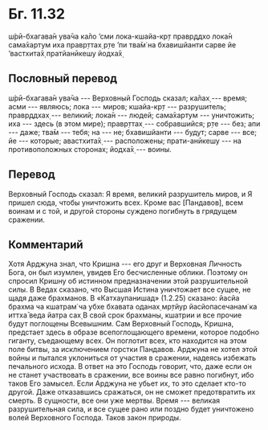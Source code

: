 # Бг. 11.32
ш́рӣ-бхагава̄н ува̄ча
ка̄ло ’сми лока-кшайа-кр̣т правр̣ддхо
лока̄н сама̄хартум иха правр̣ттах̣
р̣те ’пи тва̄м̇ на бхавишйанти сарве
йе ’вастхита̄х̣ пратйанӣкешу йодха̄х̣
## Пословный перевод

ш́рӣ-бхагава̄н ува̄ча --- Верховный Господь сказал; ка̄лах̣ --- время; асми
--- являюсь; лока --- миров; кшайа-кр̣т --- разрушитель; правр̣ддхах̣ ---
великий; лока̄н --- людей; сама̄хартум --- уничтожить; иха --- здесь (в
этом мире); правр̣ттах̣ --- собравшийся; р̣те --- без; апи --- даже; тва̄м
--- тебя; на --- не; бхавишйанти --- будут; сарве --- все; йе ---
которые; авастхита̄х̣ --- расположены; прати-анӣкешу --- на
противоположных сторонах; йодха̄х̣ --- воины.

## Перевод

Верховный Господь сказал: Я время, великий разрушитель миров, и Я пришел
сюда, чтобы уничтожить всех. Кроме вас \[Пандавов\], всем воинам и с
той, и другой стороны суждено погибнуть в грядущем сражении.

## Комментарий

Хотя Арджуна знал, что Кришна --- его друг и Верховная Личность Бога, он
был изумлен, увидев Его бесчисленные облики. Поэтому он спросил Кришну
об истинном предназначении этой разрушительной силы. В Ведах сказано,
что Высшая Истина уничтожает все сущее, не щадя даже брахманов. В
«Катхаупанишад» (1.2.25) сказано: йасйа брахма ча кшатрам̇ ча убхе
бхавата оданах̣ мр̣тйур йасйопасечанам̇ ка иттха̄ веда йатра сах̣ В свой срок
брахманы, кшатрии и все прочие будут поглощены Всевышним. Сам Верховный
Господь, Кришна, предстает здесь в образе всепоглощающего времени,
которое подобно гиганту, съедающему всех. Он поглотит всех, кто
находится на этом поле битвы, за исключением горстки Пандавов. Арджуна
не хотел этой войны и пытался уклониться от участия в сражении, надеясь
избежать печального исхода. В ответ на это Господь говорит, что, даже
если он не станет участвовать в сражении, все воины все равно погибнут,
ибо таков Его замысел. Если Арджуна не убьет их, то это сделает кто-то
другой. Даже отказавшись сражаться, он не сможет предотвратить их
смерть. В сущности, все они уже мертвы. Время --- великая разрушительная
сила, и все сущее рано или поздно будет уничтожено волей Верховного
Господа. Таков закон природы.
